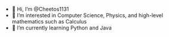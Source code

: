 - 👋 Hi, I’m @Cheetos1131
- 👀 I’m interested in Computer Science, Physics, and high-level mathematics such as Calculus
- 🌱 I’m currently learning Python and Java

<!---
Cheetos1131/Cheetos1131 is a ✨ special ✨ repository because its `README.md` (this file) appears on your GitHub profile.
You can click the Preview link to take a look at your changes.
--->
